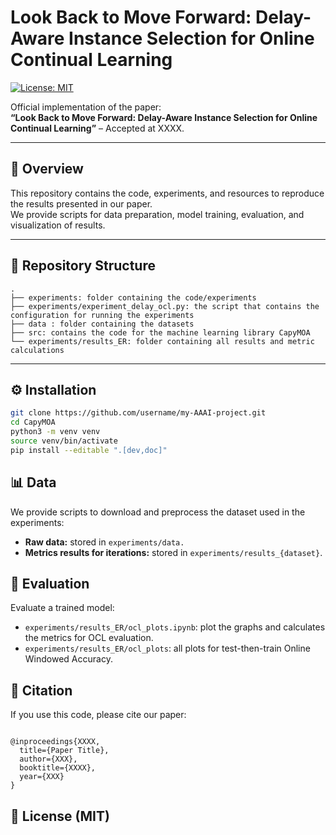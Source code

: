 # Look Back to Move Forward: Delay-Aware Instance Selection for Online Continual Learning

[![License: MIT](https://img.shields.io/badge/License-MIT-yellow.svg)](LICENSE)

Official implementation of the paper:  
**“Look Back to Move Forward: Delay-Aware Instance Selection for Online Continual Learning”** – Accepted at XXXX.  

---

## 📖 Overview

This repository contains the code, experiments, and resources to reproduce the results presented in our paper.  
We provide scripts for data preparation, model training, evaluation, and visualization of results.

---

## 📂 Repository Structure

```shel
.
├── experiments: folder containing the code/experiments
├── experiments/experiment_delay_ocl.py: the script that contains the configuration for running the experiments
├── data : folder containing the datasets
├── src: contains the code for the machine learning library CapyMOA
└── experiments/results_ER: folder containing all results and metric calculations
```
---

## ⚙️ Installation

```bash
git clone https://github.com/username/my-AAAI-project.git
cd CapyMOA
python3 -m venv venv
source venv/bin/activate
pip install --editable ".[dev,doc]"
```

## 📊 Data

We provide scripts to download and preprocess the dataset used in the experiments:

- **Raw data:** stored in `experiments/data.`
- **Metrics results for iterations:** stored in `experiments/results_{dataset}`.


## 🧪 Evaluation

Evaluate a trained model:

- `experiments/results_ER/ocl_plots.ipynb`: plot the graphs and calculates the metrics for OCL evaluation.
- `experiments/results_ER/ocl_plots`: all plots for test-then-train Online Windowed Accuracy.


## 🔗 Citation

If you use this code, please cite our paper:

```

@inproceedings{XXXX,
  title={Paper Title},
  author={XXX},
  booktitle={XXXX},
  year={XXX}
}
```

## 📝 License (MIT)

  